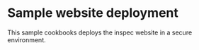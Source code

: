 # Sample website deployment

This sample cookbooks deploys the inspec website in a secure environment.

